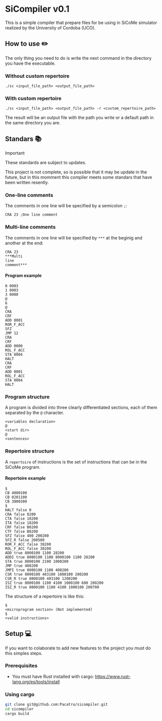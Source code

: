 # SiCompiler v0.1

This is a simple compiler that prepare files for be using in SiCoMe simulator realized by the University of Cordoba (UCO).

## How to use :pencil2:

The only thing you need to do is write the next command in the directory you have the executable.

### Without custom repertoire

```terminal
./sc <input_file_path> <output_file_path>
```

### With custom repertoire

```terminal
./sc <input_file_path> <output_file_path> -r <custom_repertoire_path>
```

The result will be an output file with the path you write or a default path in the same directory you are.

## Standars :books:

> [!IMPORTANT]
> These standards are subject to updates.

This project is not complete, so is possible that it may be update in the future, but in this momment this compiler meets some standars that have been written resently.

### One-line comments

The comments in one line will be specified by a semicolon `;`:

```terminal
CRA 23 ;One line comment
```

### Multi-line comments

The comments in one line will be specified by `***` at the beginig and another at the end:

```terminal
CRA 23 
***Multi 
line 
comment***
```

#### Program example

```terminal
0 0003
1 0003
3 0000
@
6
@
CRA 
CRF 
ADD 0001
ROR_F_ACC 
SFZ 
JMP 12
CRA 
CRF 
ADD 0000
ROL_F_ACC 
STA 0004
HALT 
CRA 
CRF 
ADD 0001
ROL_F_ACC 
STA 0004
HALT 
```

### Program structure

A program is divided into three clearly differentiated sections, each of them separated by the `@` character.

```terminal
<variables declaration>
@
<start dir>
@
<sentences>
```

### Repertoire structure

A `repertoire` of instructions is the set of instructions that can be in the SiCoMe program.

#### Repertoire example

```terminal
$
CB 4000100
CB 0201100
CB 3000300
$
HALT false 0
CRA false 8200
CTA false 10200
ITA false 18200
CRF false B0200
CTF false B8200
SFZ false 400 200200
SFZ_R false 200500
ROR_F_ACC false 38200
ROL_F_ACC false 30200
ADD true 8000100 1100 28200
ADDI true 8000100 1100 8000100 1100 28200
STA true 8000100 2100 1000200
JMP true 400200
JMPI true 8000100 1100 400200
CSR true 8000100 403100 1000100 200200
CSR_R true 8000100 403100 1200200
ISZ true 8000100 1100 4100 1000100 600 200200
ISZ_R true 8000100 1100 4100 1000100 200700
```

The structure of a repertoire is like this:

```terminal
$
<microprogram section> (Not implemented)
$
<valid instructions>
```

## Setup 💻

If you want to colaborate to add new features to the project you must do this simples steps.

### Prerequisites

- You must have Rust installed with cargo: <https://www.rust-lang.org/es/tools/install>

### Using cargo

```bash
git clone git@github.com:Pacatro/sicompiler.git
cd sicompiler
cargo build
```
